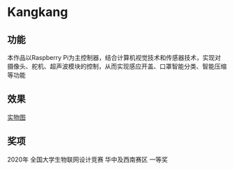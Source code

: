 # Kangkang

## 功能

本作品以Raspberry Pi为主控制器，结合计算机视觉技术和传感器技术，实现对摄像头、舵机、超声波模块的控制，从而实现感应开盖、口罩智能分类、智能压缩等功能

## 效果

[实物图](![](https://cdn.jsdelivr.net/gh/growvv/image-bed/images/20201009151224.png))

## 奖项

2020年 全国大学生物联网设计竞赛 华中及西南赛区 一等奖
